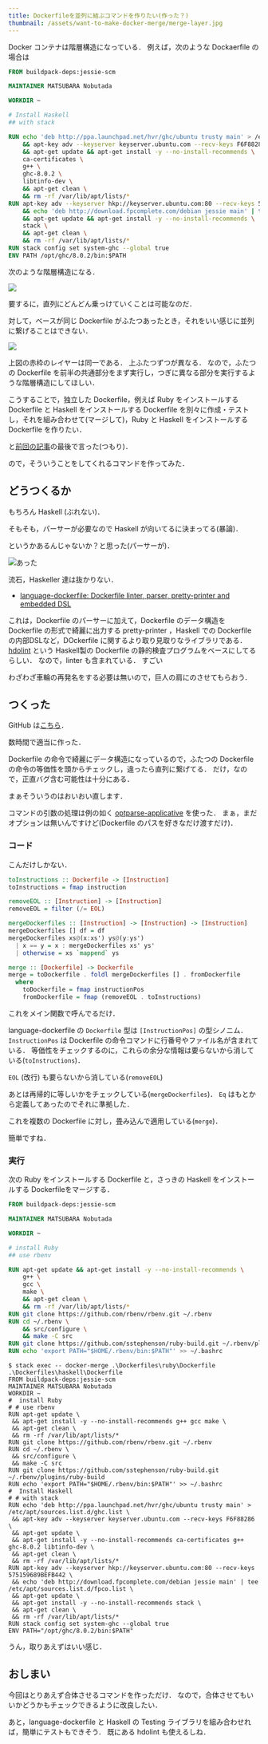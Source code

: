 ```yaml
---
title: Dockerfileを並列に結ぶコマンドを作りたい(作った？)
thumbnail: /assets/want-to-make-docker-merge/merge-layer.jpg
---
```


Docker コンテナは階層構造になっている．
例えば，次のような Dockaerfile の場合は

```Dockerfile
FROM buildpack-deps:jessie-scm

MAINTAINER MATSUBARA Nobutada

WORKDIR ~

# Install Haskell
## with stack

RUN echo 'deb http://ppa.launchpad.net/hvr/ghc/ubuntu trusty main' > /etc/apt/sources.list.d/ghc.list \
    && apt-key adv --keyserver keyserver.ubuntu.com --recv-keys F6F88286 \
    && apt-get update && apt-get install -y --no-install-recommends \
    ca-certificates \
    g++ \
    ghc-8.0.2 \
    libtinfo-dev \
    && apt-get clean \
    && rm -rf /var/lib/apt/lists/*
RUN apt-key adv --keyserver hkp://keyserver.ubuntu.com:80 --recv-keys 575159689BEFB442 \
    && echo 'deb http://download.fpcomplete.com/debian jessie main' | tee /etc/apt/sources.list.d/fpco.list \
    && apt-get update && apt-get install -y --no-install-recommends \
    stack \
    && apt-get clean \
    && rm -rf /var/lib/apt/lists/*
RUN stack config set system-ghc --global true
ENV PATH /opt/ghc/8.0.2/bin:$PATH
```

次のような階層構造になる．

![](/assets/want-to-make-docker-merge/layer.jpg)

要するに，直列にどんどん乗っけていくことは可能なのだ．

対して，ベースが同じ Dockerfile がふたつあったとき，それをいい感じに並列に繋げることはできない．

![](/assets/want-to-make-docker-merge/merge-layer.jpg)

上図の赤枠のレイヤーは同一である．
上ふたつずつが異なる．
なので，ふたつの Dockerfile を前半の共通部分をまず実行し，つぎに異なる部分を実行するような階層構造にしてほしい．

こうすることで，独立した Dockerfile，例えば Ruby をインストールする Dockerfile と Haskell をインストールする Dockerfile を別々に作成・テストし，それを組み合わせて(マージして)，Ruby と Haskell をインストールする Dockerfile を作りたい．

と[前回の記事](/2017-03-30-write-lightweight-dockerfile.html)の最後で言った(つもり)．

ので，そういうことをしてくれるコマンドを作ってみた．

## どうつくるか

もちろん Haskell (ぶれない)．

そもそも，パーサーが必要なので Haskell が向いてるに決まってる(暴論)．

というかあるんじゃないか？と思った(パーサーが)．

![あった](/assets/want-to-make-docker-merge/google-haskell-dockerfile-parser.jpg)

流石，Haskeller 達は抜かりない．

- [language-dockerfile: Dockerfile linter, parser, pretty-printer and embedded DSL](https://hackage.haskell.org/package/language-dockerfile)

これは，Dockerfile のパーサーに加えて，Dockerfile のデータ構造を Dockerfile の形式で綺麗に出力する pretty-printer ，Haskell での Dockerfile の内部DSLなど，DOckerfile に関するより取り見取りなライブラリである．
[hdolint](https://github.com/lukasmartinelli/hadolint) という Haskell製の Dockerfile の静的検査プログラムをベースにしてるらしい．
なので，linter も含まれている．
すごい

わざわざ車輪の再発名をする必要は無いので，巨人の肩にのさせてもらおう．

## つくった

GitHub は[こちら](https://github.com/matsubara0507/docker-merge)．

数時間で適当に作った．

Dockerfile の命令で綺麗にデータ構造になっているので，ふたつの Dockerfile の命令の等価性を頭からチェックし，違ったら直列に繋げてる．
だけ，なので，正直バグ含む可能性は十分にある．

まぁそういうのはおいおい直します．

コマンドの引数の処理は例の如く [optparse-applicative](https://hackage.haskell.org/package/optparse-applicative) を使った．
まぁ，まだオプションは無いんですけど(Dockerfile のパスを好きなだけ渡すだけ)．

### コード

こんだけしかない．

```haskell
toInstructions :: Dockerfile -> [Instruction]
toInstructions = fmap instruction

removeEOL :: [Instruction] -> [Instruction]
removeEOL = filter (/= EOL)

mergeDockerfiles :: [Instruction] -> [Instruction] -> [Instruction]
mergeDockerfiles [] df = df
mergeDockerfiles xs@(x:xs') ys@(y:ys')
  | x == y = x : mergeDockerfiles xs' ys'
  | otherwise = xs `mappend` ys

merge :: [Dockerfile] -> Dockerfile
merge = toDockerfile . foldl mergeDockerfiles [] . fromDockerfile
  where
    toDockerfile = fmap instructionPos
    fromDockerfile = fmap (removeEOL . toInstructions)
```

これをメイン関数で呼んでるだけ．

language-dockerfile の `Dockerfile` 型は `[InstructionPos]` の型シノニム．
`InstructionPos` は Dockerfile の命令コマンドに行番号やファイル名が含まれている．
等価性をチェックするのに，これらの余分な情報は要らないから消している(`toInstructions`)．

`EOL` (改行) も要らないから消している(`removeEOL`)

あとは再帰的に等しいかをチェックしている(`mergeDockerfiles`)．
`Eq` はもとから定義してあったのでそれに準拠した．

これを複数の Dockerfile に対し，畳み込んで適用している(`merge`)．

簡単ですね．

### 実行

次の Ruby をインストールする Dockerfile と，さっきの Haskell をインストールする Dockerfileをマージする．

```Dockerfile
FROM buildpack-deps:jessie-scm

MAINTAINER MATSUBARA Nobutada

WORKDIR ~

# install Ruby
## use rbenv

RUN apt-get update && apt-get install -y --no-install-recommends \
    g++ \
    gcc \
    make \
    && apt-get clean \
    && rm -rf /var/lib/apt/lists/*
RUN git clone https://github.com/rbenv/rbenv.git ~/.rbenv
RUN cd ~/.rbenv \
    && src/configure \
    && make -C src
RUN git clone https://github.com/sstephenson/ruby-build.git ~/.rbenv/plugins/ruby-build
RUN echo 'export PATH="$HOME/.rbenv/bin:$PATH"' >> ~/.bashrc
```

```
$ stack exec -- docker-merge .\Dockerfiles\ruby\Dockerfile .\Dockerfiles\haskell\Dockerfile
FROM buildpack-deps:jessie-scm
MAINTAINER MATSUBARA Nobutada
WORKDIR ~
#  install Ruby
# # use rbenv
RUN apt-get update \
 && apt-get install -y --no-install-recommends g++ gcc make \
 && apt-get clean \
 && rm -rf /var/lib/apt/lists/*
RUN git clone https://github.com/rbenv/rbenv.git ~/.rbenv
RUN cd ~/.rbenv \
 && src/configure \
 && make -C src
RUN git clone https://github.com/sstephenson/ruby-build.git ~/.rbenv/plugins/ruby-build
RUN echo 'export PATH="$HOME/.rbenv/bin:$PATH"' >> ~/.bashrc
#  Install Haskell
# # with stack
RUN echo 'deb http://ppa.launchpad.net/hvr/ghc/ubuntu trusty main' > /etc/apt/sources.list.d/ghc.list \
 && apt-key adv --keyserver keyserver.ubuntu.com --recv-keys F6F88286 \
 && apt-get update \
 && apt-get install -y --no-install-recommends ca-certificates g++ ghc-8.0.2 libtinfo-dev \
 && apt-get clean \
 && rm -rf /var/lib/apt/lists/*
RUN apt-key adv --keyserver hkp://keyserver.ubuntu.com:80 --recv-keys 575159689BEFB442 \
 && echo 'deb http://download.fpcomplete.com/debian jessie main' | tee /etc/apt/sources.list.d/fpco.list \
 && apt-get update \
 && apt-get install -y --no-install-recommends stack \
 && apt-get clean \
 && rm -rf /var/lib/apt/lists/*
RUN stack config set system-ghc --global true
ENV PATH="/opt/ghc/8.0.2/bin:$PATH"
```

うん，取りあえずはいい感じ．

## おしまい

今回はとりあえず合体させるコマンドを作っただけ．
なので，合体させてもいいかどうかもチェックできるように改良したい．

あと，language-dockerfile と Haskell の Testing ライブラリを組み合わせれば，簡単にテストもできそう．
既にある hdolint も使えるしね．

